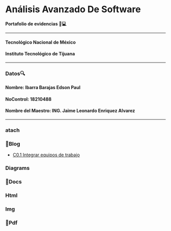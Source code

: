 # Análisis Avanzado De Software
**Portafolio de evidencias :file_folder::computer:**
___
#### Tecnológico Nacional de México
#### Instituto Tecnológico de Tijuana
___
### **Datos:mag:**
#### Nombre: Ibarra Barajas Edson Paul
#### NoControl: 18210488
#### Nombre del Maestro: ING. Jaime Leonardo Enriquez Alvarez
___
### atach
### :memo:Blog
- [C0.1 Integrar equipos de trabajo](https://github.com/Edson1999/Analisis_Avanzado_De_Software/blob/main/C0.1_IntegrarEquiposdeTrabajo_IbarraBarajasEdsonPaul.pdf)
### Diagrams
### :page_facing_up:Docs
### Html
### Img
### :page_facing_up:Pdf 
